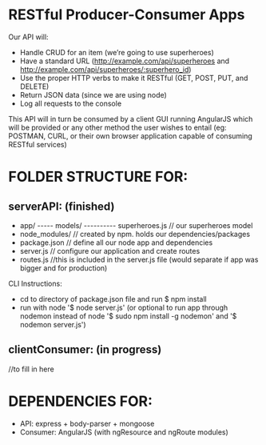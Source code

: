 # RESTful Producer-Consumer Apps

Our API will:

- Handle CRUD for an item (we’re going to use superheroes)
- Have a standard URL (http://example.com/api/superheroes and http://example.com/api/superheroes/:superhero_id)
- Use the proper HTTP verbs to make it RESTful (GET, POST, PUT, and DELETE)
- Return JSON data (since we are using node)
- Log all requests to the console

This API will in turn be consumed by a client GUI running AngularJS which will be provided or any other method the user wishes to entail (eg: POSTMAN, CURL, or their own browser application capable of consuming RESTful services)

# FOLDER STRUCTURE FOR:

serverAPI: (finished)
-
- app/
----- models/
---------- superheroes.js  // our superheroes model
- node_modules/     // created by npm. holds our dependencies/packages
- package.json      // define all our node app and dependencies
- server.js         // configure our application and create routes
- routes.js //this is included in the server.js file (would separate if app was bigger and for production)

CLI Instructions:
- cd to directory of package.json file and run $ npm install
- run with node '$ node server.js' (or optional to run app through nodemon instead of node '$ sudo npm install -g nodemon' and '$ nodemon server.js')


clientConsumer: (in progress)
-
//to fill in here

# DEPENDENCIES FOR:

- API: express + body-parser + mongoose
- Consumer: AngularJS (with ngResource and ngRoute modules)
